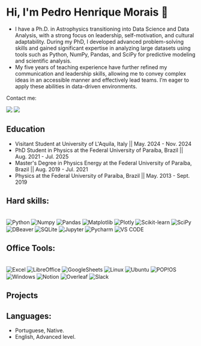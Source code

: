 # Hi, I'm Pedro Henrique Morais 👋
- I have a Ph.D. in Astrophysics transitioning into Data Science and Data Analysis, with a strong focus on leadership, self-motivation, and cultural adaptability. During my PhD, I developed advanced problem-solving skills and gained significant expertise in analyzing large datasets using tools such as Python, NumPy, Pandas, and SciPy for predictive modeling and scientific analysis.
-  My five years of teaching experience have further refined my communication and leadership skills, allowing me to convey complex ideas in an accessible manner and effectively lead teams. I’m eager to apply these abilities in data-driven environments.

Contact me:
<div>
<a href = "ircefasjp@gmail.com"><img src="https://img.shields.io/badge/Gmail-D14836?style=for-the-badge&logo=gmail&logoColor=white" target="_blank"></a>
<a href="https://www.linkedin.com/in/mhpedro/" target="_blank"><img src="https://img.shields.io/badge/-LinkedIn-%230077B5?style=for-the-badge&logo=linkedin&logoColor=white" target="_blank"></a> 
</div>


## Education

- Visitant Student at University of L'Aquila, Italy || May. 2024 - Nov. 2024
- PhD Student in Physics at the Federal University of Paraíba, Brazil || Aug. 2021 - Jul. 2025
- Master's Degree in Physics Energy at the Federal University of Paraíba, Brazil || Aug. 2019 - Jul. 2021
- Physics at the Federal University of Paraíba, Brazil || May. 2013 - Sept. 2019

## Hard skills: 
<div style="display: inline_block"><br/>
  <img align="center" alt="Python" src="https://img.shields.io/badge/Python-3776AB?style=for-the-badge&logo=python&logoColor=white" />
  <img align="center" alt="Numpy" src="https://img.shields.io/badge/numpy-%23013243.svg?style=for-the-badge&logo=numpy&logoColor=white" />
  <img align="center" alt="Pandas" src="https://img.shields.io/badge/pandas-%23150458.svg?style=for-the-badge&logo=pandas&logoColor=white" />
  <img align="center" alt="Matplotlib" src="https://img.shields.io/badge/Matplotlib-%23ffffff.svg?style=for-the-badge&logo=Matplotlib&logoColor=black" />
  <img align="center" alt="Plotly" src="https://img.shields.io/badge/Plotly-%233F4F75.svg?style=for-the-badge&logo=plotly&logoColor=white" />
  <img align="center" alt="Scikit-learn" src="https://img.shields.io/badge/scikit--learn-%23F7931E.svg?style=for-the-badge&logo=scikit-learn&logoColor=white" />
  <img align="center" alt="SciPy" src="https://img.shields.io/badge/SciPy-%230C55A5.svg?style=for-the-badge&logo=scipy&logoColor=%white" />
  <img align="center" alt="DBeaver" src="https://img.shields.io/badge/dbeaver-382923?style=for-the-badge&logo=dbeaver&logoColor=white" />
  <img align="center" alt="SQLite" src="https://img.shields.io/badge/Sqlite-003B57?style=for-the-badge&logo=sqlite&logoColor=white" />
  <img align="center" alt="Jupyter" src="https://img.shields.io/badge/jupyter-%23FA0F00.svg?style=for-the-badge&logo=jupyter&logoColor=white" />
  <img align="center" alt="Pycharm" src="https://img.shields.io/badge/PyCharm-000000.svg?&style=for-the-badge&logo=PyCharm&logoColor=white" />
  <img align="center" alt="VS CODE" src="https://img.shields.io/badge/Visual%20Studio%20Code-0078d7.svg?style=for-the-badge&logo=visual-studio-code&logoColor=white" />
 
</div>

## Office Tools:
<div style="display: inline_block"><br/>
  <img align="center" alt="Excel" src="https://img.shields.io/badge/Microsoft_Excel-217346?style=for-the-badge&logo=microsoft-excel&logoColor=white" />
  <img align="center" alt="LibreOffice" src="https://img.shields.io/badge/LibreOffice-18A303?style=for-the-badge&logo=LibreOffice&logoColor=white" />
  <img align="center" alt="GoogleSheets" src="https://img.shields.io/badge/Google%20Sheets-34A853?style=for-the-badge&logo=google-sheets&logoColor=white" />
   <img align="center" alt="Linux" src="https://img.shields.io/badge/Linux-FCC624?style=for-the-badge&logo=linux&logoColor=black" />
  <img align="center" alt="Ubuntu" src="https://img.shields.io/badge/Ubuntu-E95420?style=for-the-badge&logo=ubuntu&logoColor=white" />
  <img align="center" alt="POP!OS" src="https://img.shields.io/badge/Pop!_OS-48B9C7?style=for-the-badge&logo=Pop!_OS&logoColor=white" />
  <img align="center" alt="Windows" src="https://img.shields.io/badge/Windows-0078D6?style=for-the-badge&logo=windows&logoColor=white" />
  <img align="center" alt="Notion" src="https://img.shields.io/badge/Notion-000000?style=for-the-badge&logo=notion&logoColor=white" />
  <img align="center" alt="Overleaf" src="https://img.shields.io/badge/Overleaf-47A141?style=for-the-badge&logo=Overleaf&logoColor=white" />
  <img align="center" alt="Slack" src="https://img.shields.io/badge/Slack-4A154B?style=for-the-badge&logo=slack&logoColor=white" />

</div>

## Projects 



## Languages: 
 -  Portuguese, Native.
 -  English, Advanced level. 
